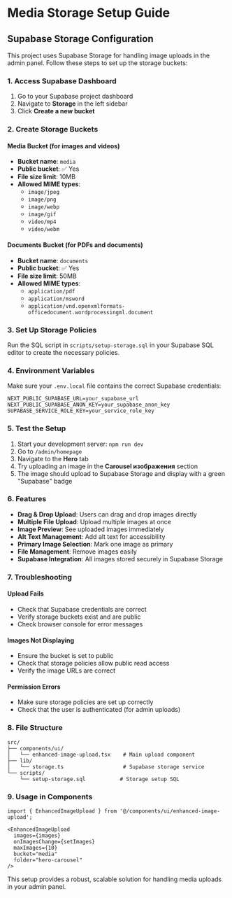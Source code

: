 # Media Storage Setup Guide

## Supabase Storage Configuration

This project uses Supabase Storage for handling image uploads in the admin panel. Follow these steps to set up the storage buckets:

### 1. Access Supabase Dashboard

1. Go to your Supabase project dashboard
2. Navigate to **Storage** in the left sidebar
3. Click **Create a new bucket**

### 2. Create Storage Buckets

#### Media Bucket (for images and videos)
- **Bucket name**: `media`
- **Public bucket**: ✅ Yes
- **File size limit**: 10MB
- **Allowed MIME types**: 
  - `image/jpeg`
  - `image/png` 
  - `image/webp`
  - `image/gif`
  - `video/mp4`
  - `video/webm`

#### Documents Bucket (for PDFs and documents)
- **Bucket name**: `documents`
- **Public bucket**: ✅ Yes
- **File size limit**: 50MB
- **Allowed MIME types**:
  - `application/pdf`
  - `application/msword`
  - `application/vnd.openxmlformats-officedocument.wordprocessingml.document`

### 3. Set Up Storage Policies

Run the SQL script in `scripts/setup-storage.sql` in your Supabase SQL editor to create the necessary policies.

### 4. Environment Variables

Make sure your `.env.local` file contains the correct Supabase credentials:

```env
NEXT_PUBLIC_SUPABASE_URL=your_supabase_url
NEXT_PUBLIC_SUPABASE_ANON_KEY=your_supabase_anon_key
SUPABASE_SERVICE_ROLE_KEY=your_service_role_key
```

### 5. Test the Setup

1. Start your development server: `npm run dev`
2. Go to `/admin/homepage`
3. Navigate to the **Hero** tab
4. Try uploading an image in the **Carousel изображения** section
5. The image should upload to Supabase Storage and display with a green "Supabase" badge

### 6. Features

- **Drag & Drop Upload**: Users can drag and drop images directly
- **Multiple File Upload**: Upload multiple images at once
- **Image Preview**: See uploaded images immediately
- **Alt Text Management**: Add alt text for accessibility
- **Primary Image Selection**: Mark one image as primary
- **File Management**: Remove images easily
- **Supabase Integration**: All images stored securely in Supabase Storage

### 7. Troubleshooting

#### Upload Fails
- Check that Supabase credentials are correct
- Verify storage buckets exist and are public
- Check browser console for error messages

#### Images Not Displaying
- Ensure the bucket is set to public
- Check that storage policies allow public read access
- Verify the image URLs are correct

#### Permission Errors
- Make sure storage policies are set up correctly
- Check that the user is authenticated (for admin uploads)

### 8. File Structure

```
src/
├── components/ui/
│   └── enhanced-image-upload.tsx    # Main upload component
├── lib/
│   └── storage.ts                   # Supabase storage service
└── scripts/
    └── setup-storage.sql           # Storage setup SQL
```

### 9. Usage in Components

```tsx
import { EnhancedImageUpload } from '@/components/ui/enhanced-image-upload';

<EnhancedImageUpload
  images={images}
  onImagesChange={setImages}
  maxImages={10}
  bucket="media"
  folder="hero-carousel"
/>
```

This setup provides a robust, scalable solution for handling media uploads in your admin panel.